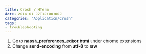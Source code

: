 ```yaml
---
title: Crosh / HTerm
date: 2014-01-07T12:00:00Z
categories: "Application/Crosh"
tags:
- troubleshooting
---
```

1. Go to **nassh_preferences_editor.html** under chrome extensions
2. Change **send-encoding** from **utf-8** to **raw**

